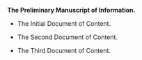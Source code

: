 **The Preliminary Manuscript of Information.**


- The Initial Document of Content.

- The Second Document of Content.
- The Third Document of Content.